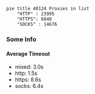 
```mermaid
pie title 40124 Proxies in list
    "HTTP" : 23995
    "HTTPS": 6048
    "SOCKS" : 14676
```

### Some Info
#### Average Timeout

- mixed: 3.0s
- http: 1.5s
- https: 8.6s
- socks: 6.4s